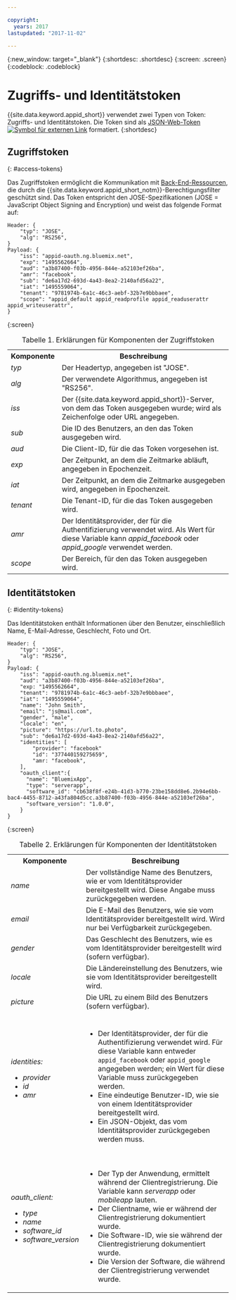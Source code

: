 ```yaml
---

copyright:
  years: 2017
lastupdated: "2017-11-02"

---
```


{:new_window: target="_blank"}
{:shortdesc: .shortdesc}
{:screen: .screen}
{:codeblock: .codeblock}

# Zugriffs- und Identitätstoken

{{site.data.keyword.appid_short}} verwendet zwei Typen von Token: Zugriffs- und Identitätstoken. Die Token sind als <a href="https://jwt.io/introduction/" target="_blank">JSON-Web-Token <img src="../../icons/launch-glyph.svg" alt="Symbol für externen Link"></a> formatiert.
{:shortdesc}


## Zugriffstoken
{: #access-tokens}

Das Zugriffstoken ermöglicht die Kommunikation mit [Back-End-Ressourcen](/docs/services/appid/protecting-resources.html), die durch die {{site.data.keyword.appid_short_notm}}-Berechtigungsfilter geschützt sind. Das Token entspricht den JOSE-Spezifikationen (JOSE = JavaScript Object Signing and Encryption) und weist das folgende Format auf:

```
Header: {
    "typ": "JOSE",
    "alg": "RS256",
}
Payload: {
    "iss": "appid-oauth.ng.bluemix.net",
    "exp": "1495562664",
    "aud": "a3b87400-f03b-4956-844e-a52103ef26ba",
    "amr": "facebook",
    "sub": "de6a17d2-693d-4a43-8ea2-2140afd56a22",
    "iat": "1495559064",
    "tenant": "9781974b-6a1c-46c3-aebf-32b7e9bbbaee",
    "scope": "appid_default appid_readprofile appid_readuserattr appid_writeuserattr",
}
```
{:screen}

<table>
<caption> Tabelle 1. Erklärungen für Komponenten der Zugriffstoken </caption>
  <tr>
    <th> Komponente </th>
    <th> Beschreibung </th>
  </tr>
  <tr>
    <td> <i> typ </i> </td>
    <td> Der Headertyp, angegeben ist "JOSE". </td>
  </tr>
  <tr>
    <td> <i> alg </i> </td>
    <td> Der verwendete Algorithmus, angegeben ist "RS256". </td>
  </tr>
  <tr>
    <td> <i> iss </i> </td>
    <td> Der {{site.data.keyword.appid_short}}-Server, von dem das Token ausgegeben wurde; wird als Zeichenfolge oder URL angegeben. </td>
  </tr>
  <tr>
    <td> <i> sub </i> </td>
    <td> Die ID des Benutzers, an den das Token ausgegeben wird. </td>
  </tr>
  <tr>
    <td> <i> aud </i> </td>
    <td> Die Client-ID, für die das Token vorgesehen ist. </td>
  </tr>
  <tr>
    <td> <i> exp </i> </td>
    <td> Der Zeitpunkt, an dem die Zeitmarke abläuft, angegeben in Epochenzeit. </td>
  </tr>
  <tr>
    <td> <i> iat </i> </td>
    <td> Der Zeitpunkt, an dem die Zeitmarke ausgegeben wird, angegeben in Epochenzeit. </td>
  </tr>
  <tr>
    <td> <i> tenant </i> </td>
    <td> Die Tenant-ID, für die das Token ausgegeben wird. </td>
  </tr>
  <tr>
    <td> <i> amr </i> </td>
    <td> Der Identitätsprovider, der für die Authentifizierung verwendet wird. Als Wert für diese Variable kann <i>appid_facebook</i> oder <i>appid_google</i> verwendet werden. </td>
  </tr>
  <tr>
    <td> <i> scope </i> </td>
    <td> Der Bereich, für den das Token ausgegeben wird. </td>
  </tr>
</table>


## Identitätstoken
{: #identity-tokens}

Das Identitätstoken enthält Informationen über den Benutzer, einschließlich Name, E-Mail-Adresse, Geschlecht, Foto und Ort.

```
Header: {
    "typ": "JOSE",
    "alg": "RS256",
}
Payload: {
    "iss": "appid-oauth.ng.bluemix.net",
    "aud": "a3b87400-f03b-4956-844e-a52103ef26ba",
    "exp: "1495562664",
    "tenant": "9781974b-6a1c-46c3-aebf-32b7e9bbbaee",
    "iat": "1495559064",
    "name": "John Smith",
    "email": "js@mail.com",
    "gender", "male",
    "locale": "en",
    "picture": "https://url.to.photo",
    "sub": "de6a17d2-693d-4a43-8ea2-2140afd56a22",
    "identities": [
        "provider": "facebook"
        "id": "377440159275659",
        "amr: "facebook",
    ],
    "oauth_client":{
      "name": "BluemixApp",
      "type": "serverapp",
      "software_id": "cb638f8f-e24b-41d3-b770-23be158dd8e6.2b94e6bb-bac4-4455-8712-a43fa804d5cc.a3b87400-f03b-4956-844e-a52103ef26ba",
      "software_version": "1.0.0",
    }
}
```
{:screen}


<table>
<caption> Tabelle 2. Erklärungen für Komponenten der Identitätstoken </caption>
  <tr>
    <th> Komponente </th>
    <th> Beschreibung </th>
  </tr>
  <tr>
    <td> <i> name </i> </td>
    <td> Der vollständige Name des Benutzers, wie er vom Identitätsprovider bereitgestellt wird. Diese Angabe muss zurückgegeben werden. </td>
  </tr>
  <tr>
    <td> <i> email </i> </td>
    <td> Die E-Mail des Benutzers, wie sie vom Identitätsprovider bereitgestellt wird. Wird nur bei Verfügbarkeit zurückgegeben. </td>
  </tr>
  <tr>
    <td> <i> gender </i> </td>
    <td> Das Geschlecht des Benutzers, wie es vom Identitätsprovider bereitgestellt wird (sofern verfügbar). </td>
  </tr>
  <tr>
    <td> <i> locale </i> </td>
    <td> Die Ländereinstellung des Benutzers, wie sie vom Identitätsprovider bereitgestellt wird. </td>
  </tr>
  <tr>
    <td> <i> picture </i> </td>
    <td> Die URL zu einem Bild des Benutzers (sofern verfügbar). </td>
  </tr>
  <tr>
    <td> <i> identities: </br> <ul><li> provider <li> id <li> amr </ul></i></td>
    <td> </br><ul><li> Der Identitätsprovider, der für die Authentifizierung verwendet wird. Für diese Variable kann entweder <code>appid_facebook</code> oder <code>appid_google</code> angegeben werden; ein Wert für diese Variable muss zurückgegeben werden.
</li><li> Eine eindeutige Benutzer-ID, wie sie von einem Identitätsprovider bereitgestellt wird. </li><li> Ein JSON-Objekt, das vom Identitätsprovider zurückgegeben werden muss. </li></ul></td>
  </tr>
  <tr>
    <td> <i> oauth_client: </br> <ul><li> type <li> name <li> software_id <li> software_version</ul></i> </td>
    <td> </br><ul><li> Der Typ der Anwendung, ermittelt während der Clientregistrierung. Die Variable kann <i>serverapp</i> oder <i>mobileapp</i> lauten. <li> Der Clientname, wie er während der Clientregistrierung dokumentiert wurde. <li> Die Software-ID, wie sie während der Clientregistrierung dokumentiert wurde. <li> Die Version der Software, die während der Clientregistrierung verwendet wurde. </ul></td>
  </tr>
</table>
